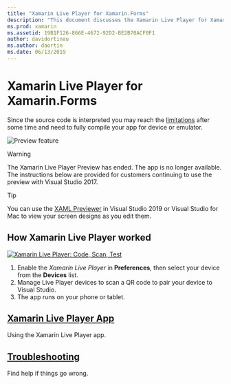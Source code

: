 ```yaml
---
title: "Xamarin Live Player for Xamarin.Forms"
description: "This document discusses the Xamarin Live Player for Xamarin.Forms, describing installation, the Xamarin Live Player app, samples to use with Xamarin Live Player, limitations, and troubleshooting."
ms.prod: xamarin
ms.assetid: 19B1F126-866E-4672-92D2-BE2B70ACF0F1
author: davidortinau
ms.author: daortin
ms.date: 06/13/2019
---
```


# Xamarin Live Player for Xamarin.Forms

Since the source code is interpreted you may reach the [limitations](./troubleshooting.md) after some time and need to fully compile your app for device or emulator.

![Preview feature](~/media/shared/preview.png)

> [!WARNING]
> The Xamarin Live Player Preview has ended. The app is no longer available. The instructions below are provided for customers continuing to use the preview with Visual Studio 2017.

> [!TIP]
> You can use the [XAML Previewer](~/xamarin-forms/xaml/xaml-previewer/index.md) in Visual Studio 2019 or 
> Visual Studio for Mac to view your screen designs as you edit them.

## How Xamarin Live Player worked

[![Xamarin Live Player: Code, Scan, Test](images/xamarin-live.png)](images/xamarin-live-sml.png#lightbox)

1. Enable the *Xamarin Live Player* in **Preferences**, then select your device from the **Devices** list.
2. Manage Live Player devices to scan a QR code to pair your device to Visual Studio.
3. The app runs on your phone or tablet.

## [Xamarin Live Player App](player.md)

Using the Xamarin Live Player app.

## [Troubleshooting](troubleshooting.md)

Find help if things go wrong.